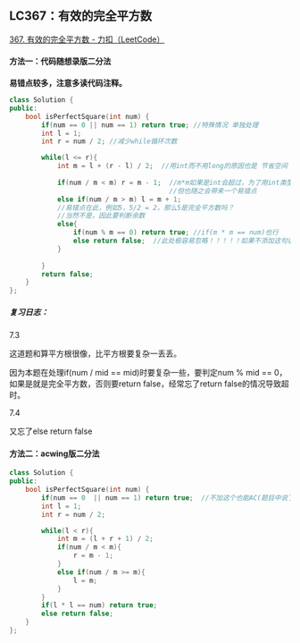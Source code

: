 ## LC367：有效的完全平方数

[367. 有效的完全平方数 - 力扣（LeetCode）](https://leetcode.cn/problems/valid-perfect-square/submissions/)

#### 方法一：代码随想录版二分法

**易错点较多，注意多读代码注释。**

```c++
class Solution {
public:
    bool isPerfectSquare(int num) {
        if(num == 0 || num == 1) return true; //特殊情况 单独处理
        int l = 1;
        int r = num / 2; //减少while循环次数

        while(l <= r){
            int m = l + (r - l) / 2;  //用int而不用long的原因也是 节省空间
            
            if(num / m < m) r = m - 1;  //m*m如果是int会超过，为了用int类型解决问题，遂采用num / m和m比较
            							//但也随之会带来一个易错点
            else if(num / m > m) l = m + 1;
            //易错点在此，例如5，5/2 = 2，那么5是完全平方数吗？
            //当然不是，因此要判断余数
            else{
                if(num % m == 0) return true; //if(m * m == num)也行
                else return false;  //此处极容易忽略！！！！！如果不添加这句话 循环会一直进行从而超时
            }
            
        }
        return false;
    }
};
```

##### 复习日志：

7.3 

这道题和算平方根很像，比平方根要复杂一丢丢。

因为本题在处理if(num / mid == mid)时要复杂一些，要判定num % mid == 0，如果是就是完全平方数，否则要return false，经常忘了return false的情况导致超时。

7.4

又忘了else return false

#### 方法二：acwing版二分法

```c++
class Solution {
public:
    bool isPerfectSquare(int num) {
        if(num == 0  || num == 1) return true;  //不加这个也能AC(题目中说了是正整数，所以其实不需要判断0)
        int l = 1;
        int r = num / 2;

        while(l < r){
            int m = (l + r + 1) / 2;
            if(num / m < m){
                r = m - 1;
            }
            else if(num / m >= m){
                l = m;
            }
        }
        if(l * l == num) return true;
        else return false;
    }
};
```

